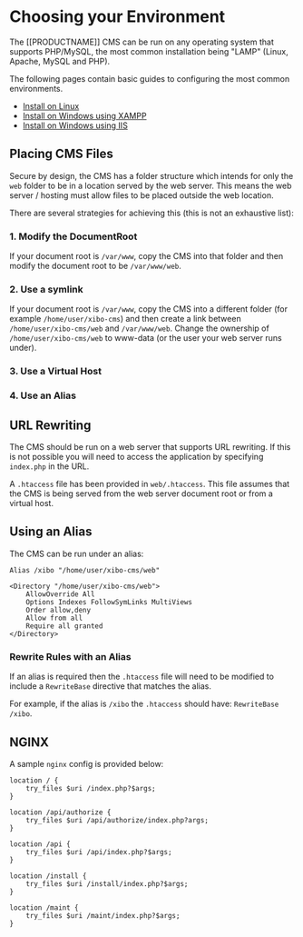 <!--toc=getting_started-->
# Choosing your Environment
The [[PRODUCTNAME]] CMS can be run on any operating system that supports PHP/MySQL, the most common installation being "LAMP" (Linux, Apache, MySQL and PHP).

The following pages contain basic guides to configuring the most common environments.

- [Install on Linux](install_environment_linux.html)
- [Install on Windows using XAMPP](install_environment_windows_xampp.html)
- [Install on Windows using IIS](install_environment_windows_iis.html)

## Placing CMS Files
Secure by design, the CMS has a folder structure which intends for only the `web` folder to be in a location served by the web server. This means the web server / hosting must allow files to be placed outside the web location.

There are several strategies for achieving this (this is not an exhaustive list):

### 1. Modify the DocumentRoot
If your document root is `/var/www`, copy the CMS into that folder and then modify the document root to be `/var/www/web`.

### 2. Use a symlink
If your document root is `/var/www`, copy the CMS into a different folder (for example `/home/user/xibo-cms`) and then create a link between `/home/user/xibo-cms/web` and `/var/www/web`. Change the ownership of `/home/user/xibo-cms/web` to www-data (or the user your web server runs under). 

### 3. Use a Virtual Host


### 4. Use an Alias



## URL Rewriting
The CMS should be run on a web server that supports URL rewriting. If this is not possible you will need to access the application by specifying `index.php` in the URL.

A `.htaccess` file has been provided in `web/.htaccess`. This file assumes that the CMS is being served from the web server document root or from a virtual host.


## Using an Alias
The CMS can be run under an alias:

```
Alias /xibo "/home/user/xibo-cms/web"

<Directory "/home/user/xibo-cms/web">
    AllowOverride All
    Options Indexes FollowSymLinks MultiViews
    Order allow,deny
    Allow from all
    Require all granted
</Directory>
```

### Rewrite Rules with an Alias
If an alias is required then the `.htaccess` file will need to be modified to include a `RewriteBase` directive that matches
the alias.

For example, if the alias is `/xibo` the `.htaccess` should have: `RewriteBase /xibo`.

## NGINX
A sample `nginx` config is provided below:

```
location / {
    try_files $uri /index.php?$args;
}

location /api/authorize {
    try_files $uri /api/authorize/index.php?args;
}

location /api {
    try_files $uri /api/index.php?$args;
}

location /install {
    try_files $uri /install/index.php?$args;
}

location /maint {
    try_files $uri /maint/index.php?$args;
}
```